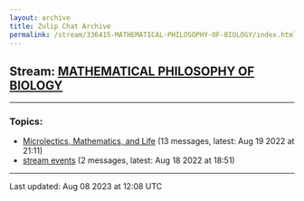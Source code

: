 ```yaml
---
layout: archive
title: Zulip Chat Archive
permalink: /stream/336415-MATHEMATICAL-PHILOSOPHY-OF-BIOLOGY/index.html
---
```


## Stream: [MATHEMATICAL PHILOSOPHY OF BIOLOGY](https://mattecapu.github.io/ct-zulip-archive/stream/336415-MATHEMATICAL-PHILOSOPHY-OF-BIOLOGY/index.html)
---

### Topics:

* [Microlectics, Mathematics, and Life](topic/topic_Microlectics.2C.20Mathematics.2C.20and.20Life.html) (13 messages, latest: Aug 19 2022 at 21:11)
* [stream events](topic/topic_stream.20events.html) (2 messages, latest: Aug 18 2022 at 18:51)

<hr><p>Last updated: Aug 08 2023 at 12:08 UTC</p>